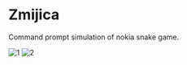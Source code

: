 # Zmijica
Command prompt simulation of nokia snake game.

![1](https://user-images.githubusercontent.com/40437358/223191636-1b4a8407-9367-41f4-a1c9-b0f80f3660d7.png)
![2](https://user-images.githubusercontent.com/40437358/223191656-d389f9f7-bb35-4009-bc88-4977c5bb9c4e.png)
